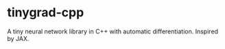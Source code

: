 # tinygrad-cpp
A tiny neural network library in C++ with automatic differentiation. Inspired by JAX. 
